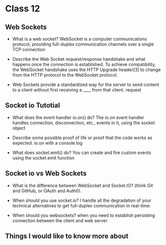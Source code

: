 # Class 12

## Web Sockets

- What is a web socket? WebSocket is a computer communications protocol, providing full-duplex communication channels over a single TCP connection

- Describe the Web Socket request/response handshake and what happens once the connection is established. To achieve compatibility, the WebSocket handshake uses the HTTP Upgrade header[3] to change from the HTTP protocol to the WebSocket protocol.

- Web Sockets provide a standardized way for the server to send content to a client without first receiving a ____ from that client. request

## Socket io Tutotial

- What does the event handler io.on() do? The io.on event handler handles connection, disconnection, etc., events in it, using the socket object

- Describe some possible proof of life or proof that the code works as expected. io.on with a console.log

- What does socket.emit() do? You can create and fire custom events using the socket.emit function

## Socket io vs Web Sockets

- What is the difference between WebSocket and Socket.IO? (think Git and GitHub, or OAuth and Auth0). 

- When should you use socket.io? I handle all the degradation of your technical alternatives to get full-duplex communication in real-time.

- When should you websockets? when you need to establish persisting connection between the client and web server

## Things I would like to know more about


